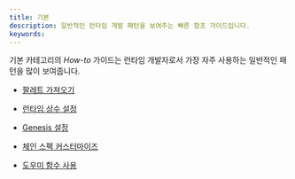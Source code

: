 ```yaml
---
title: 기본
description: 일반적인 런타임 개발 패턴을 보여주는 빠른 참조 가이드입니다.
keywords:
---
```


기본 카테고리의 _How-to_ 가이드는 런타임 개발자로서 가장 자주 사용하는 일반적인 패턴을 많이 보여줍니다.

- [팔레트 가져오기](/reference/how-to-guides/basics/import-a-pallet/)

- [런타임 상수 설정](/reference/how-to-guides/basics/configure-runtime-constants/)

- [Genesis 설정](/reference/how-to-guides/basics/configure-genesis-state)

- [체인 스펙 커스터마이즈](/reference/how-to-guides/basics/customize-a-chain-specification)

- [도우미 함수 사용](/reference/how-to-guides/basics/use-helper-functions)

<!--
- [기본 토큰 발행](/reference/how-to-guides/basics/mint-basic-tokens/)
-->